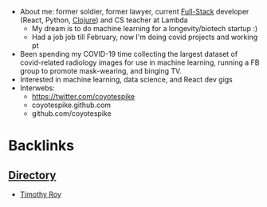 - About me: former soldier, former lawyer, current [Full-Stack](<Full-Stack.md>) developer (React, Python, [Clojure](<Clojure.md>)) and CS teacher at Lambda
    - My dream is to do machine learning for a longevity/biotech startup :)
    - Had a job job till February, now I'm doing covid projects and working pt
- Been spending my COVID-19 time collecting the largest dataset of covid-related radiology images for use in machine learning, running a FB group to promote mask-wearing, and binging TV.
- Interested in machine learning, data science, and React dev gigs
- Interwebs:
    - https://twitter.com/coyotespike
    - coyotespike.github.com
    - github.com/coyotespike

# Backlinks
## [Directory](<Directory.md>)
- [Timothy Roy](<Timothy Roy.md>)

